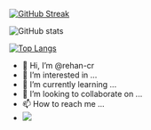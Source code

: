 [![GitHub Streak](https://github-readme-streak-stats.herokuapp.com?user=rehan-cr&theme=radical&date_format=j%20M%5B%20Y%5D)](https://git.io/streak-stats)

![GitHub stats](https://github-readme-stats.vercel.app/api?username=rehan-cr&show_icons=true&theme=radical)

[![Top Langs](https://github-readme-stats.vercel.app/api/top-langs/?username=rehan-cr&theme=radical)](https://github.com/anuraghazra/github-readme-stats)


- 👋 Hi, I’m @rehan-cr
- 👀 I’m interested in ...
- 🌱 I’m currently learning ...
- 💞️ I’m looking to collaborate on ...
- 📫 How to reach me ...
- ![](https://komarev.com/ghpvc/?username=rehan-cr)

<!---
rehan-cr/rehan-cr is a ✨ special ✨ repository because its `README.md` (this file) appears on your GitHub profile.
You can click the Preview link to take a look at your changes.
--->
